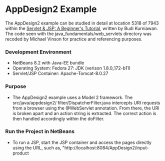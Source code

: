 AppDesign2 Example
==================

The AppDesign2 example can be studied in detail at location 5318 of 7943 within
the [Servlet & JSP: A Beginner's Tutorial](https://brainysoftware.com/9781771970327),
written by Budi Kurniawan. The code seen with the java_fundamentals/web_servlets
directory was recoded by Michael Vinson for practice and referencing purposes.

### Development Environment
* NetBeans 8.2 with Java-EE bundle
* Operating System: Fedora 27: JDK (verison 1.8.0_172-b11)
* Servlet/JSP Container: Apache-Tomcat-8.0.27

### Purpose
* The AppDesign2 example uses a Model 2 framework. The src/java/appdesign2/
  filter/DispatcherFilter.java intercepts URI requests from a browser using
  the @WebServlet annotation. From there, the URI is broken apart and an action
  string is extracted. The correct action is then handled accordingly within the
  doFilter.  

### Run the Project in NetBeans
* To run a JSP, start the JSP container and access the pages directly using the 
  URL, such as, "http://<span></span>localhost:8084/AppDesign2/input-product


